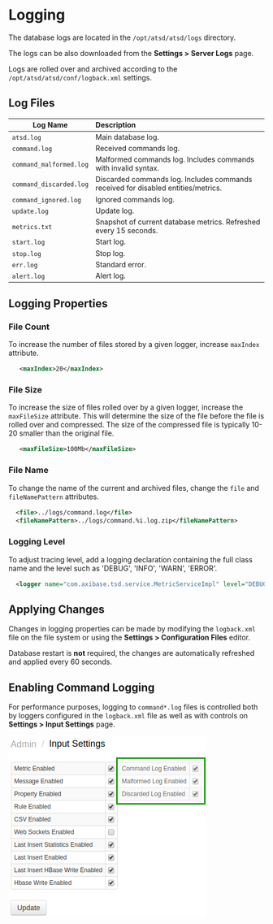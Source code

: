 # Logging

The database logs are located in the `/opt/atsd/atsd/logs` directory.

The logs can be also downloaded from the **Settings > Server Logs** page.

Logs are rolled over and archived according to the `/opt/atsd/atsd/conf/logback.xml` settings.

## Log Files

|**Log Name**|**Description**|
|---|:---|
|`atsd.log`| Main database log.|
|`command.log`| Received commands log.|
|`command_malformed.log`| Malformed commands log. Includes commands with invalid syntax.|
|`command_discarded.log`| Discarded commands log. Includes commands received for disabled entities/metrics.|
|`command_ignored.log`| Ignored commands log. |
|`update.log`| Update log. |
|`metrics.txt`| Snapshot of current database metrics. Refreshed every 15 seconds. |
|`start.log`| Start log.|
|`stop.log`| Stop log.|
|`err.log`| Standard error. |
|`alert.log`| Alert log. |

## Logging Properties

### File Count

To increase the number of files stored by a given logger, increase `maxIndex` attribute.

```xml
   <maxIndex>20</maxIndex>
```

### File Size

To increase the size of files rolled over by a given logger, increase the `maxFileSize` attribute. This will determine the size of the file before the file is rolled over and compressed. The size of the compressed file is typically 10-20 smaller than the original file.

```xml
   <maxFileSize>100Mb</maxFileSize>
```

### File Name

To change the name of the current and archived files, change the `file` and `fileNamePattern` attributes.

```xml
  <file>../logs/command.log</file>
  <fileNamePattern>../logs/command.%i.log.zip</fileNamePattern>
```

### Logging Level

To adjust tracing level, add a logging declaration containing the full class name and the level such as 'DEBUG', 'INFO', 'WARN', 'ERROR'.

```xml
  <logger name="com.axibase.tsd.service.MetricServiceImpl" level="DEBUG"/>
```

## Applying Changes

Changes in logging properties can be made by modifying the `logback.xml` file on the file system or using the **Settings > Configuration Files** editor.

Database restart is **not** required, the changes are automatically refreshed and applied every 60 seconds.

## Enabling Command Logging

For performance purposes, logging to `command*.log` files is controlled both by loggers configured in the `logback.xml` file as well as with controls on **Settings > Input Settings** page.

![Input Settings](./images/logging_input.png)
